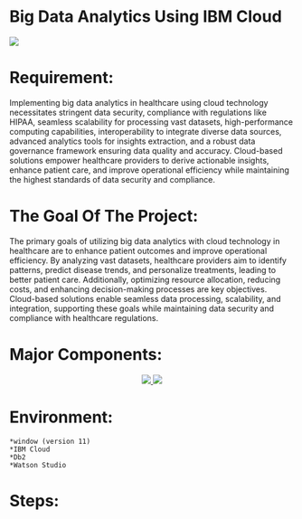 # Big Data Analytics Using IBM Cloud
      

 <img src="https://enteriscloud.com/wp-content/uploads/2021/08/Cloud-Computing-Big-Data-Analytics-1536x864.png">

 # Requirement:
Implementing big data analytics in healthcare using cloud technology necessitates stringent data security, compliance with regulations like HIPAA, seamless scalability for processing vast datasets, high-performance computing capabilities, interoperability to integrate diverse data sources, advanced analytics tools for insights extraction, and a robust data governance framework ensuring data quality and accuracy. Cloud-based solutions empower healthcare providers to derive actionable insights, enhance patient care, and improve operational efficiency while maintaining the highest standards of data security and compliance.

 # The Goal Of The Project:  
The primary goals of utilizing big data analytics with cloud technology in healthcare are to enhance patient outcomes and improve operational efficiency. By analyzing vast datasets, healthcare providers aim to identify patterns, predict disease trends, and personalize treatments, leading to better patient care. Additionally, optimizing resource allocation, reducing costs, and enhancing decision-making processes are key objectives. Cloud-based solutions enable seamless data processing, scalability, and integration, supporting these goals while maintaining data security and compliance with healthcare regulations.

# Major Components:
<p align="center">
	<a href="#">
	 <img src="https://d117h1jjiq768j.cloudfront.net/images/default-source/products/datadirect/data-sources/db2.png?sfvrsn=e27e2c96_6">	
	</a>
	<a href="#">
		<img src="https://s9i7q5a6.rocketcdn.me/solutions/wp-content/uploads/2022/10/IBMWatsonLogo.png" />
	</a>
</p>

# Environment:
    *window (version 11)
    *IBM Cloud
    *Db2
    *Watson Studio

# Steps:    
